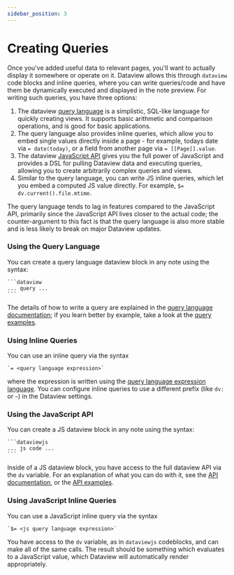 ```yaml
---
sidebar_position: 3
---
```

# Creating Queries

Once you've added useful data to relevant pages, you'll want to actually display it somewhere or operate on it. Dataview
allows this through `dataview` code blocks and inline queries, where you can write queries/code and have them be dynamically executed and
displayed in the note preview. For writing such queries, you have three options:

1. The dataview [query language](/docs/query/queries) is a simplistic, SQL-like language for quickly creating views. It
   supports basic arithmetic and comparison operations, and is good for basic applications.
2. The query language also provides inline queries, which allow you to embed single values
   directly inside a page - for example, todays date via `= date(today)`, or a field from another page via `= [[Page]].value`.
3. The dataview [JavaScript API](/docs/api/intro) gives you the full power of JavaScript and provides a DSL for pulling
   Dataview data and executing queries, allowing you to create arbitrarily complex queries and views.
4. Similar to the query language, you can write JS inline queries, which let you embed a computed JS value directly. For
   example, `$= dv.current().file.mtime`.

The query language tends to lag in features compared to the JavaScript API, primarily since the JavaScript API lives
closer to the actual code; the counter-argument to this fact is that the query language is also more stable and is less
likely to break on major Dataview updates.

### Using the Query Language

You can create a query language dataview block in any note using the syntax:

~~~
```dataview
... query ...
```
~~~

The details of how to write a query are explained in the [query language documentation](/docs/query/queries); if you learn
better by example, take a look at the [query examples](/docs/query/examples).

### Using Inline Queries

You can use an inline query via the syntax

~~~
`= <query language expression>`
~~~

where the expression is written using the [query language expression language](/docs/query/expressions). You can
configure inline queries to use a different prefix (like `dv:` or `~`) in the Dataview settings.

### Using the JavaScript API

You can create a JS dataview block in any note using the syntax:

~~~
```dataviewjs
... js code ...
```
~~~

Inside of a JS dataview block, you have access to the full dataview API via the `dv` variable. For an explanation of
what you can do with it, see the [API documentation](/docs/api/code-reference), or the [API
examples](/docs/api/code-examples).

### Using JavaScript Inline Queries

You can use a JavaScript inline query via the syntax

~~~
`$= <js query language expression>`
~~~

You have access to the `dv` variable, as in `dataviewjs` codeblocks, and can make all of the same calls. The result
should be something which evaluates to a JavaScript value, which Dataview will automatically render appropriately.
